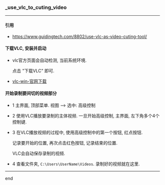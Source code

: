 ### _use_vlc_to_cuting_video

---

#### 引用
 - https://www.guidingtech.com/8802/use-vlc-as-video-cuting-tool/

#### 下载VLC, 安装并启动
 - vlc官方页面会自动检测, 当前系统环境.
   
   点击 "下载VLC" 即可.
 - [vlc-win-官网下载](https://www.videolan.org/vlc/)

#### 开始录制要间切的视频部分
 - 1 主界面, 顶部菜单. 视图 --> 选中: 高级控制
 - 2 使用VLC播放要录制的主体视频. 一旦开始高级控制, 主界面, 左下角多个4个控制键.
 - 3 在VLC播放视频的过程中, 使用高级控制中的第一个按钮, 红点按钮. 
   
   记录要开始的位置, 再次点击红色按钮, 记录结束的位置. 
   
   VLC会自动保存录制的视频.
 - 4 查看文件夹, ```C:\Users\UserName\Videos```. 录制好的视频就在这里.

---

end
